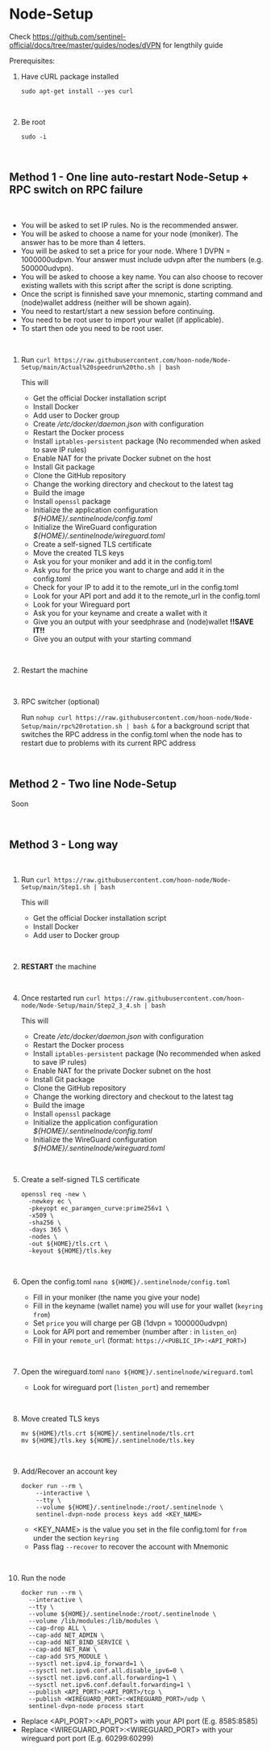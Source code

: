 # Node-Setup

Check https://github.com/sentinel-official/docs/tree/master/guides/nodes/dVPN for lengthily guide

Prerequisites:
1. Have cURL package installed

    ```sudo apt-get install --yes curl```

‎

2. Be root

    ```sudo -i```
    
‎

  
## Method 1 - One line auto-restart Node-Setup + RPC switch on RPC failure
    

‎


* You will be asked to set IP rules. No is the recommended answer.
* You will be asked to choose a name for your node (moniker). The answer has to be more than 4 letters.
* You will be asked to set a price for your node. Where 1 DVPN = 1000000udpvn. Your answer must include udvpn after the numbers (e.g. 500000udvpn).
* You will be asked to choose a key name. You can also choose to recover existing wallets with this script after the script is done scripting.
* Once the script is finnished save your mnemonic, starting command and (node)wallet address (neither will be shown again).
* You need to restart/start a new session before continuing.
* You need to be root user to import your wallet (if applicable).
* To start then ode you need to be root user.

    
‎


1. Run `curl https://raw.githubusercontent.com/hoon-node/Node-Setup/main/Actual%20speedrun%20tho.sh | bash`

    This will 
    * Get the official Docker installation script
    * Install Docker
    * Add user to Docker group
    * Create */etc/docker/daemon.json* with configuration
    * Restart the Docker process
    * Install `iptables-persistent` package (No recommended when asked to save IP rules)
    * Enable NAT for the private Docker subnet on the host
    * Install Git package
    * Clone the GitHub repository
    * Change the working directory and checkout to the latest tag
    * Build the image
    * Install `openssl` package
    * Initialize the application configuration *${HOME}/.sentinelnode/config.toml*
    * Initialize the WireGuard configuration *${HOME}/.sentinelnode/wireguard.toml*
    * Create a self-signed TLS certificate
    * Move the created TLS keys
    * Ask you for your moniker and add it in the config.toml
    * Ask you for the price you want to charge and add it in the config.toml
    * Check for your IP to add it to the remote_url in the config.toml
    * Look for your API port and add it to the remote_url in the config.toml
    * Look for your Wireguard port
    * Ask you for your keyname and create a wallet with it
    * Give you an output with your seedphrase and (node)wallet **!!SAVE IT!!**
    * Give you an output with your starting command
    
‎

2. Restart the machine

‎


3. RPC switcher (optional)

    Run `nohup curl https://raw.githubusercontent.com/hoon-node/Node-Setup/main/rpc%20rotation.sh | bash &` for a background script that switches the RPC address in the config.toml when the node has to restart due to problems with its current RPC address



‎


## Method 2 - Two line Node-Setup

‎
Soon

‎



## Method 3 - Long way

‎


1. Run `curl https://raw.githubusercontent.com/hoon-node/Node-Setup/main/Step1.sh | bash`

    This will 
    * Get the official Docker installation script
    * Install Docker
    * Add user to Docker group

‎


2. **RESTART** the machine
    
‎

4. Once restarted run `curl https://raw.githubusercontent.com/hoon-node/Node-Setup/main/Step2_3_4.sh | bash`
    
    This will 
    * Create */etc/docker/daemon.json* with configuration
    * Restart the Docker process
    * Install `iptables-persistent` package (No recommended when asked to save IP rules)
    * Enable NAT for the private Docker subnet on the host
    * Install Git package
    * Clone the GitHub repository
    * Change the working directory and checkout to the latest tag
    * Build the image
    * Install `openssl` package
    * Initialize the application configuration *${HOME}/.sentinelnode/config.toml*
    * Initialize the WireGuard configuration *${HOME}/.sentinelnode/wireguard.toml*


‎

5. Create a self-signed TLS certificate

    ```
    openssl req -new \
      -newkey ec \
      -pkeyopt ec_paramgen_curve:prime256v1 \
      -x509 \
      -sha256 \
      -days 365 \
      -nodes \
      -out ${HOME}/tls.crt \
      -keyout ${HOME}/tls.key
    ```

‎

6. Open the config.toml `nano ${HOME}/.sentinelnode/config.toml`

   * Fill in your moniker (the name you give your node)
   * Fill in the keyname (wallet name) you will use for your wallet (`keyring` `from`)
   * Set `price` you will charge per GB (1dvpn = 1000000udvpn)
   * Look for API port and remember (number after : in `listen_on`)
   * Fill in your `remote_url` (format: `https://<PUBLIC_IP>:<API_PORT>`)

‎

7. Open the wireguard.toml `nano ${HOME}/.sentinelnode/wireguard.toml`
  
   * Look for wireguard port (`listen_port`) and remember

‎

8. Move created TLS keys

    ```
    mv ${HOME}/tls.crt ${HOME}/.sentinelnode/tls.crt
    mv ${HOME}/tls.key ${HOME}/.sentinelnode/tls.key
    ```

‎

9. Add/Recover an account key


    ```
    docker run --rm \
        --interactive \
        --tty \
        --volume ${HOME}/.sentinelnode:/root/.sentinelnode \
        sentinel-dvpn-node process keys add <KEY_NAME>
    ```

   * <KEY_NAME> is the value you set in the file config.toml for `from` under the section `keyring`
   * Pass flag `--recover` to recover the account with Mnemonic

‎

10. Run the node

    ```
    docker run --rm \
      --interactive \
      --tty \
      --volume ${HOME}/.sentinelnode:/root/.sentinelnode \
      --volume /lib/modules:/lib/modules \
      --cap-drop ALL \
      --cap-add NET_ADMIN \
      --cap-add NET_BIND_SERVICE \
      --cap-add NET_RAW \
      --cap-add SYS_MODULE \
      --sysctl net.ipv4.ip_forward=1 \
      --sysctl net.ipv6.conf.all.disable_ipv6=0 \
      --sysctl net.ipv6.conf.all.forwarding=1 \
      --sysctl net.ipv6.conf.default.forwarding=1 \
      --publish <API_PORT>:<API_PORT>/tcp \
      --publish <WIREGUARD_PORT>:<WIREGUARD_PORT>/udp \
      sentinel-dvpn-node process start
    ```
   * Replace <API_PORT>:<API_PORT> with your API port (E.g. 8585:8585)
   * Replace <WIREGUARD_PORT>:<WIREGUARD_PORT> with your wireguard port port (E.g. 60299:60299)
    


